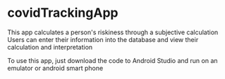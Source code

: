 # covidTrackingApp

This app calculates a person's riskiness through a subjective calculation 
Users can enter their information into the database and view their calculation and interpretation

To use this app, just download the code to Android Studio and run on an emulator or android smart phone 
